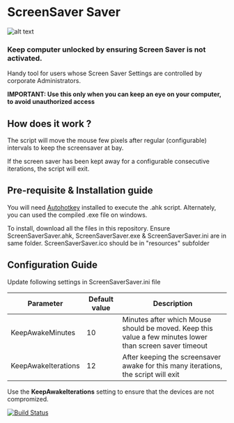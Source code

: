 # ScreenSaver Saver

![alt text](https://github.com/arun-ks/ScreenSaverSaver/image.jpg?raw=true)

### Keep computer unlocked by ensuring Screen Saver is not activated.

Handy tool for users whose Screen Saver Settings are controlled by corporate Administrators.

**IMPORTANT: Use this only when you can keep an eye on your computer, to avoid unauthorized access**

## How does it work ?
The script will move the mouse few pixels after regular (configurable) intervals to keep the screensaver at bay.

If the screen saver has been kept away for a configurable consecutive iterations, the script will exit.

## Pre-requisite & Installation guide
You will need [Autohotkey](https://www.autohotkey.com/) installed to execute the .ahk script.
Alternately, you can used the compiled .exe file on windows.

To install, download all the files in this repository.
Ensure ScreenSaverSaver.ahk, ScreenSaverSaver.exe & ScreenSaverSaver.ini are in same folder. 
ScreenSaverSaver.ico should be in "resources" subfolder

## Configuration Guide

Update following settings in ScreenSaverSaver.ini file

| Parameter |  Default value | Description |
| ------ | ------ | ----- |
|KeepAwakeMinutes| 10 | Minutes after which Mouse should be moved. Keep this value a few minutes lower than screen saver timeout |
|KeepAwakeIterations| 12 | After keeping the screensaver awake for this many iterations, the script will exit |


Use the **KeepAwakeIterations** setting to ensure that the devices are not compromized.

[![Build Status](https://travis-ci.org/joemccann/dillinger.svg?branch=master)](https://travis-ci.org/joemccann/dillinger)

